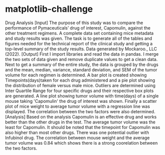 # matplotlib-challenge
Drug Analysis
[Input]
The purpose of this study was to compare the performance of Pymaceuticals’ drug of interest, Capomulin, against the other treatment regimens. A complete data set containing mice metadata and study results was given. The task is to generate all of the tables and figures needed for the technical report of the clinical study and getting a top-level summary of the study results.
Data generated by Mockaroo., LLC (2022).
[Output]
First I import libraries and read the data in pandas. I merge the two sets of data given and remove duplicate values to get a clean data. Next to get a summary of the entire study, the data is grouped by the drugs and the mean, median, variance, standard deviation, and SEM of the tumor volume for each regimen is determined. 
A bar plot is created showing Timepoints(days)taken for each drug administered and a pie plot showing the distribution of female versus male mice. Outliers are determined using Inter Quartile Range for four specific drugs and their respective box plots are generated. A line plot showing tumor volume with time(days) of a single mouse taking 'Capomulin' the drug of interest was shown. Finally a scatter plot of mice weight to average tumor volume with a regression line was displayed. The correlation between the two factors were also determined.
[Analysis]
Based on the analysis Capomulin is an effective drug and works better than the other drugs in the test. The average tumor volume was the least for Capomulin. It should be noted that the timepoint for Capomulin was also higher than most other drugs. There was one potential outlier with Infubinol drug. The correlation between mouse weight and the average tumor volume was 0.84 which shows there is a strong coorelation between the two factors. 
